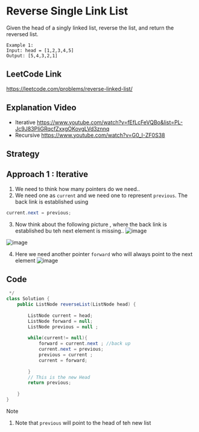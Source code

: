 # Reverse Single Link List 

Given the head of a singly linked list, reverse the list, and return the reversed list.


````
Example 1:
Input: head = [1,2,3,4,5]
Output: [5,4,3,2,1]
````

## LeetCode Link 
https://leetcode.com/problems/reverse-linked-list/ 

## Explanation Video 
- Iterative  https://www.youtube.com/watch?v=fEfLcFeVQBo&list=PL-Jc9J83PIiGRqcfZxxgOKovgLVd3znnq 
- Recursive  https://www.youtube.com/watch?v=G0_I-ZF0S38 

## Strategy
## Approach 1 : Iterative
1. We need to think how many pointers do we need.. 
2. We need one as `current` and we need one to represent `previous`. The back link is established using 
````java
current.next = previous; 
```` 

3. Now think about the following picture , where the back link is established bu teh next element is missing.. 
![image](https://user-images.githubusercontent.com/8110582/166883895-f01fab34-6ea3-4e58-aece-e9390ae30d0d.png)


![image](https://user-images.githubusercontent.com/8110582/167109816-07fe2002-7fb1-462a-8d87-635a6b983e55.png)


4. Here we need another pointer `forward` who will always point to the next element 
![image](https://user-images.githubusercontent.com/8110582/166885091-e638d22c-4aba-43ac-bcf2-7b2b8d37ead2.png)


## Code
````java
 */
class Solution {
    public ListNode reverseList(ListNode head) {
        
        ListNode current = head;
        ListNode forward = null;
        ListNode previous = null ;
        
        while(current!= null){  
            forward = current.next ; //back up
            current.next = previous; 
            previous = current ;
            current = forward;
            
        }
        // This is the new Head
        return previous; 
        
    }
}
````
Note 
1. Note that `previous` will point to the head of teh new list 
